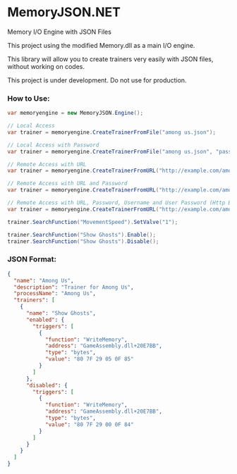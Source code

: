 # MemoryJSON.NET
Memory I/O Engine with JSON Files

This project using the modified Memory.dll as a main I/O engine.

This library will allow you to create trainers very easily with JSON files, without working on codes.

This project is under development. Do not use for production.

### How to Use:
```cs
var memoryengine = new MemoryJSON.Engine();

// Local Access
var trainer = memoryengine.CreateTrainerFromFile("among us.json");

// Local Access with Password
var trainer = memoryengine.CreateTrainerFromFile("among us.json", "password");

// Remote Access with URL
var trainer = memoryengine.CreateTrainerFromURL("http://example.com/among us.json");

// Remote Access with URL and Password
var trainer = memoryengine.CreateTrainerFromURL("http://example.com/among us.json", "password");

// Remote Access with URL, Password, Username and User Password (Http Basic Auth)
var trainer = memoryengine.CreateTrainerFromURL("http://example.com/among us.json", "password", "username", "userpass");

trainer.SearchFunction("MovementSpeed").SetValve("1");

trainer.SearchFunction("Show Ghosts").Enable();
trainer.SearchFunction("Show Ghosts").Disable();
```

### JSON Format:
```json
{
  "name": "Among Us",
  "description": "Trainer for Among Us",
  "processName": "Among Us",
  "trainers": [
    {
      "name": "Show Ghosts",
      "enabled": {
        "triggers": [
          {
            "function": "WriteMemory",
            "address": "GameAssembly.dll+20E7BB",
            "type": "bytes",
            "value": "80 7F 29 05 0F 85"
          }
        ]
      },
      "disabled": {
        "triggers": [
          {
            "function": "WriteMemory",
            "address": "GameAssembly.dll+20E7BB",
            "type": "bytes",
            "value": "80 7F 29 00 0F 84"
          }
        ]
      }
    }
  ]
}
```
